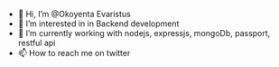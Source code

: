 - 👋 Hi, I’m @Okoyenta Evaristus
- 👀 I’m interested in in Backend development
- 🌱 I’m currently working with nodejs, expressjs, mongoDb, passport, restful api 
- 📫 How to reach me on twitter

<!---
Okoyenta/Okoyenta is a ✨ special ✨ repository because its `README.md` (this file) appears on your GitHub profile.
You can click the Preview link to take a look at your changes.
--->
